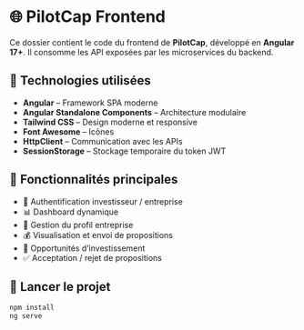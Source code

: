 # 🌐 PilotCap Frontend

Ce dossier contient le code du frontend de **PilotCap**, développé en **Angular 17+**. Il consomme les API exposées par les microservices du backend.

## 🧰 Technologies utilisées

- **Angular** – Framework SPA moderne
- **Angular Standalone Components** – Architecture modulaire
- **Tailwind CSS** – Design moderne et responsive
- **Font Awesome** – Icônes
- **HttpClient** – Communication avec les APIs
- **SessionStorage** – Stockage temporaire du token JWT

## 🧪 Fonctionnalités principales

- 🔐 Authentification investisseur / entreprise
- 📊 Dashboard dynamique
- 🏢 Gestion du profil entreprise
- 💰 Visualisation et envoi de propositions
- 📢 Opportunités d’investissement
- ✅ Acceptation / rejet de propositions

## 🚀 Lancer le projet

```bash
npm install
ng serve
